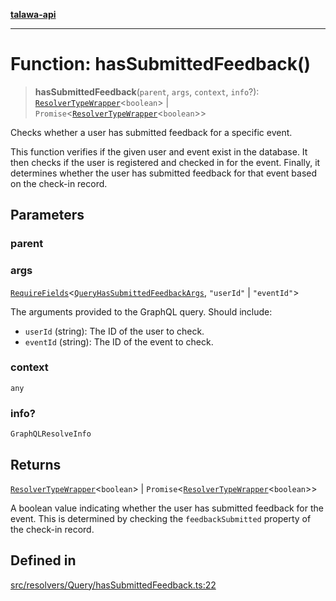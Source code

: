 [**talawa-api**](../../../../README.md)

***

# Function: hasSubmittedFeedback()

> **hasSubmittedFeedback**(`parent`, `args`, `context`, `info`?): [`ResolverTypeWrapper`](../../../../types/generatedGraphQLTypes/type-aliases/ResolverTypeWrapper.md)\<`boolean`\> \| `Promise`\<[`ResolverTypeWrapper`](../../../../types/generatedGraphQLTypes/type-aliases/ResolverTypeWrapper.md)\<`boolean`\>\>

Checks whether a user has submitted feedback for a specific event.

This function verifies if the given user and event exist in the database. It then checks if the user is registered and checked in for the event. Finally, it determines whether the user has submitted feedback for that event based on the check-in record.

## Parameters

### parent

### args

[`RequireFields`](../../../../types/generatedGraphQLTypes/type-aliases/RequireFields.md)\<[`QueryHasSubmittedFeedbackArgs`](../../../../types/generatedGraphQLTypes/type-aliases/QueryHasSubmittedFeedbackArgs.md), `"userId"` \| `"eventId"`\>

The arguments provided to the GraphQL query. Should include:
  - `userId` (string): The ID of the user to check.
  - `eventId` (string): The ID of the event to check.

### context

`any`

### info?

`GraphQLResolveInfo`

## Returns

[`ResolverTypeWrapper`](../../../../types/generatedGraphQLTypes/type-aliases/ResolverTypeWrapper.md)\<`boolean`\> \| `Promise`\<[`ResolverTypeWrapper`](../../../../types/generatedGraphQLTypes/type-aliases/ResolverTypeWrapper.md)\<`boolean`\>\>

A boolean value indicating whether the user has submitted feedback for the event. This is determined by checking the `feedbackSubmitted` property of the check-in record.

## Defined in

[src/resolvers/Query/hasSubmittedFeedback.ts:22](https://github.com/Suyash878/talawa-api/blob/b5a9d8b4a1ea678a3d6f5b710b3721f91a3052fc/src/resolvers/Query/hasSubmittedFeedback.ts#L22)
